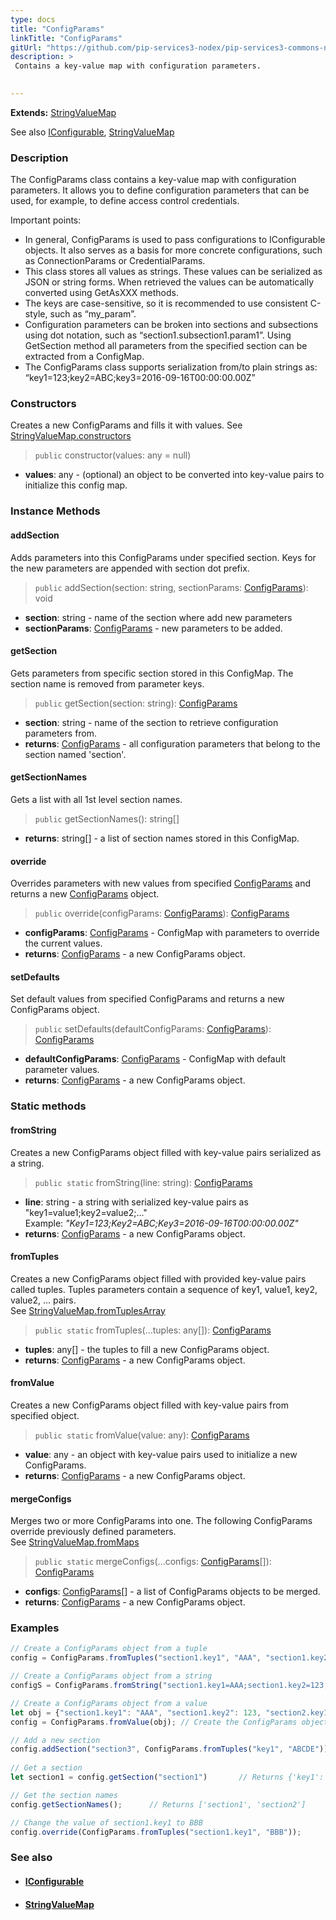 ```yaml
---
type: docs
title: "ConfigParams"
linkTitle: "ConfigParams"
gitUrl: "https://github.com/pip-services3-nodex/pip-services3-commons-nodex"
description: > 
 Contains a key-value map with configuration parameters. 

  
---
```


**Extends:** [StringValueMap](../../data/string_value_map)

See also [IConfigurable](../iconfigurable), [StringValueMap](../../data/string_value_map)

### Description
The ConfigParams class contains a key-value map with configuration parameters. It allows you to define configuration parameters that can be used, for example, to define access control credentials.  

Important points:   
- In general, ConfigParams is used to pass configurations to IConfigurable objects. It also serves as a basis for more concrete configurations, such as ConnectionParams or CredentialParams. 
- This class stores all values as strings. These values can be serialized as JSON or string forms. When retrieved the values can be automatically converted using GetAsXXX methods.
- The keys are case-sensitive, so it is recommended to use consistent C-style, such as “my_param”.
- Configuration parameters can be broken into sections and subsections using dot notation, such as “section1.subsection1.param1”. Using GetSection method all parameters from the specified section can be extracted from a ConfigMap.
- The ConfigParams class supports serialization from/to plain strings as: “key1=123;key2=ABC;key3=2016-09-16T00:00:00.00Z”


### Constructors
Creates a new ConfigParams and fills it with values.
See [StringValueMap.constructors](../../data/string_value_map/#constructors)

> `public` constructor(values: any = null)

- **values**: any - (optional) an object to be converted into key-value pairs to initialize this config map.

### Instance Methods  

#### addSection
Adds parameters into this ConfigParams under specified section.
Keys for the new parameters are appended with section dot prefix.

> `public` addSection(section: string, sectionParams: [ConfigParams]()): void

- **section**: string - name of the section where add new parameters
- **sectionParams**: [ConfigParams]() - new parameters to be added.


#### getSection
Gets parameters from specific section stored in this ConfigMap.
The section name is removed from parameter keys.

> `public` getSection(section: string): [ConfigParams]()

- **section**: string - name of the section to retrieve configuration parameters from.
- **returns**: [ConfigParams]() - all configuration parameters that belong to the section named 'section'. 

#### getSectionNames
Gets a list with all 1st level section names.

> `public` getSectionNames(): string[]

- **returns**: string[] - a list of section names stored in this ConfigMap.

#### override
Overrides parameters with new values from specified [ConfigParams]()
and returns a new [ConfigParams]() object.

> `public` override(configParams: [ConfigParams]()): [ConfigParams]()

- **configParams**: [ConfigParams]() - ConfigMap with parameters to override the current values.
- **returns**: [ConfigParams]() - a new ConfigParams object.

#### setDefaults
Set default values from specified ConfigParams and returns a new ConfigParams object.

> `public` setDefaults(defaultConfigParams: [ConfigParams]()): [ConfigParams]()

- **defaultConfigParams**: [ConfigParams]() - ConfigMap with default parameter values.
- **returns**: [ConfigParams]() - a new ConfigParams object.

### Static methods   

#### fromString
Creates a new ConfigParams object filled with key-value pairs serialized as a string.

> `public static` fromString(line: string): [ConfigParams]()

- **line**: string - a string with serialized key-value pairs as "key1=value1;key2=value2;..."  
Example: *"Key1=123;Key2=ABC;Key3=2016-09-16T00:00:00.00Z"*
- **returns**: [ConfigParams]() - a new ConfigParams object.

#### fromTuples
Creates a new ConfigParams object filled with provided key-value pairs called tuples.
Tuples parameters contain a sequence of key1, value1, key2, value2, ... pairs.  
See [StringValueMap.fromTuplesArray](../../data/string_value_map/#fromtuplesarray)

> `public static` fromTuples(...tuples: any[]): [ConfigParams]()

- **tuples**: any[] - the tuples to fill a new ConfigParams object.
- **returns**: [ConfigParams]() - a new ConfigParams object.


#### fromValue
Creates a new ConfigParams object filled with key-value pairs from specified object.

> `public static` fromValue(value: any): [ConfigParams]()

- **value**: any - an object with key-value pairs used to initialize a new ConfigParams.
- **returns**: [ConfigParams]() - a new ConfigParams object.


#### mergeConfigs
Merges two or more ConfigParams into one. The following ConfigParams override
previously defined parameters.  
See [StringValueMap.fromMaps](../../data/string_value_map/#frommaps)

> `public static` mergeConfigs(...configs: [ConfigParams]()[]): [ConfigParams]()

- **configs**: [ConfigParams]()[] - a list of ConfigParams objects to be merged.
- **returns**: [ConfigParams]() - a new ConfigParams object.

### Examples   

```typescript
// Create a ConfigParams object from a tuple
config = ConfigParams.fromTuples("section1.key1", "AAA", "section1.key2", 123, "section2.key1", true);

// Create a ConfigParams object from a string
configS = ConfigParams.fromString("section1.key1=AAA;section1.key2=123;section2.key1=True");

// Create a ConfigParams object from a value
let obj = {"section1.key1": "AAA", "section1.key2": 123, "section2.key1": true}; // Create a object
config = ConfigParams.fromValue(obj); // Create the ConfigParams object using the object

// Add a new section 
config.addSection("section3", ConfigParams.fromTuples("key1", "ABCDE"));
                                       
// Get a section                                        
let section1 = config.getSection("section1")       // Returns {'key1': 'AAA', 'key2': '123'} 

// Get the section names
config.getSectionNames();      // Returns ['section1', 'section2']

// Change the value of section1.key1 to BBB
config.override(ConfigParams.fromTuples("section1.key1", "BBB"));
```


### See also
- #### [IConfigurable](../iconfigurable)
- #### [StringValueMap](../../data/string_value_map)
